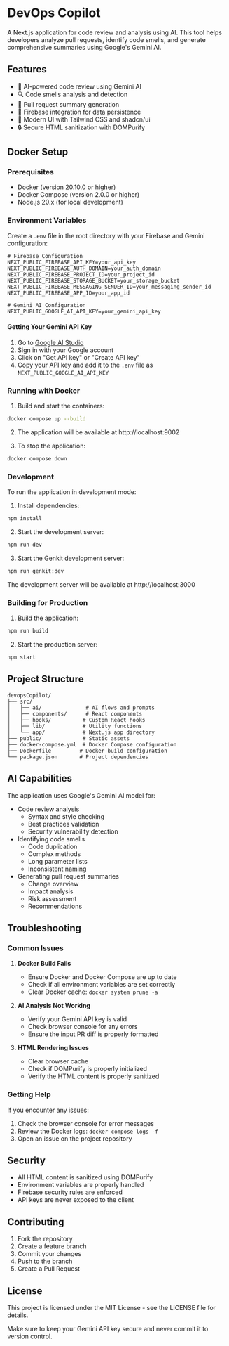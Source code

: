 # DevOps Copilot

A Next.js application for code review and analysis using AI. This tool helps developers analyze pull requests, identify code smells, and generate comprehensive summaries using Google's Gemini AI.

## Features

- 🤖 AI-powered code review using Gemini AI
- 🔍 Code smells analysis and detection
- 📝 Pull request summary generation
- 🔐 Firebase integration for data persistence
- 🎨 Modern UI with Tailwind CSS and shadcn/ui
- 🔒 Secure HTML sanitization with DOMPurify

## Docker Setup

### Prerequisites
- Docker (version 20.10.0 or higher)
- Docker Compose (version 2.0.0 or higher)
- Node.js 20.x (for local development)

### Environment Variables
Create a `.env` file in the root directory with your Firebase and Gemini configuration:

```env
# Firebase Configuration
NEXT_PUBLIC_FIREBASE_API_KEY=your_api_key
NEXT_PUBLIC_FIREBASE_AUTH_DOMAIN=your_auth_domain
NEXT_PUBLIC_FIREBASE_PROJECT_ID=your_project_id
NEXT_PUBLIC_FIREBASE_STORAGE_BUCKET=your_storage_bucket
NEXT_PUBLIC_FIREBASE_MESSAGING_SENDER_ID=your_messaging_sender_id
NEXT_PUBLIC_FIREBASE_APP_ID=your_app_id

# Gemini AI Configuration
NEXT_PUBLIC_GOOGLE_AI_API_KEY=your_gemini_api_key
```

#### Getting Your Gemini API Key
1. Go to [Google AI Studio](https://makersuite.google.com/app/apikey)
2. Sign in with your Google account
3. Click on "Get API key" or "Create API key"
4. Copy your API key and add it to the `.env` file as `NEXT_PUBLIC_GOOGLE_AI_API_KEY`

### Running with Docker

1. Build and start the containers:
```bash
docker compose up --build
```

2. The application will be available at http://localhost:9002

3. To stop the application:
```bash
docker compose down
```

### Development

To run the application in development mode:

1. Install dependencies:
```bash
npm install
```

2. Start the development server:
```bash
npm run dev
```

3. Start the Genkit development server:
```bash
npm run genkit:dev
```

The development server will be available at http://localhost:3000

### Building for Production

1. Build the application:
```bash
npm run build
```

2. Start the production server:
```bash
npm start
```

## Project Structure

```
devopsCopilot/
├── src/
│   ├── ai/              # AI flows and prompts
│   ├── components/      # React components
│   ├── hooks/          # Custom React hooks
│   ├── lib/            # Utility functions
│   └── app/            # Next.js app directory
├── public/             # Static assets
├── docker-compose.yml  # Docker Compose configuration
├── Dockerfile         # Docker build configuration
└── package.json       # Project dependencies
```

## AI Capabilities

The application uses Google's Gemini AI model for:

- Code review analysis
  - Syntax and style checking
  - Best practices validation
  - Security vulnerability detection
- Identifying code smells
  - Code duplication
  - Complex methods
  - Long parameter lists
  - Inconsistent naming
- Generating pull request summaries
  - Change overview
  - Impact analysis
  - Risk assessment
  - Recommendations

## Troubleshooting

### Common Issues

1. **Docker Build Fails**
   - Ensure Docker and Docker Compose are up to date
   - Check if all environment variables are set correctly
   - Clear Docker cache: `docker system prune -a`

2. **AI Analysis Not Working**
   - Verify your Gemini API key is valid
   - Check browser console for any errors
   - Ensure the input PR diff is properly formatted

3. **HTML Rendering Issues**
   - Clear browser cache
   - Check if DOMPurify is properly initialized
   - Verify the HTML content is properly sanitized

### Getting Help

If you encounter any issues:
1. Check the browser console for error messages
2. Review the Docker logs: `docker compose logs -f`
3. Open an issue on the project repository

## Security

- All HTML content is sanitized using DOMPurify
- Environment variables are properly handled
- Firebase security rules are enforced
- API keys are never exposed to the client

## Contributing

1. Fork the repository
2. Create a feature branch
3. Commit your changes
4. Push to the branch
5. Create a Pull Request

## License

This project is licensed under the MIT License - see the LICENSE file for details.

Make sure to keep your Gemini API key secure and never commit it to version control.
